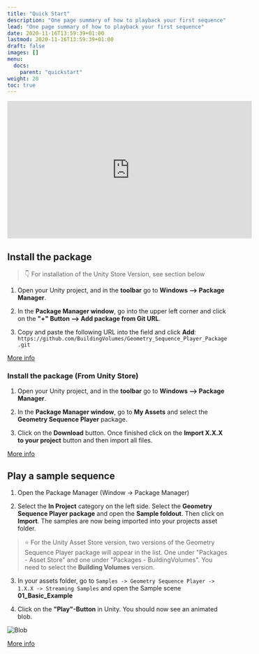 ```yaml
---
title: "Quick Start"
description: "One page summary of how to playback your first sequence"
lead: "One page summary of how to playback your first sequence"
date: 2020-11-16T13:59:39+01:00
lastmod: 2020-11-16T13:59:39+01:00
draft: false
images: []
menu:
  docs:
    parent: "quickstart"
weight: 20
toc: true
---
```


<iframe width="560" height="315" src="https://www.youtube-nocookie.com/embed/Q4Sq8RN46RE?si=Ldk7ETlIh253RPbM" title="YouTube video player" frameborder="0" allow="accelerometer; autoplay; clipboard-write; encrypted-media; gyroscope; picture-in-picture; web-share" referrerpolicy="strict-origin-when-cross-origin" allowfullscreen></iframe>

## Install the package

> 👇 For installation of the Unity Store Version, see section below

1. Open your Unity project, and in the **toolbar** go to **Windows –> Package Manager**.

2. In the **Package Manager window**, go into the upper left corner and click on the **"+" Button –> Add package from Git URL**.

3. Copy and paste the following URL into the field and click **Add**: `https://github.com/BuildingVolumes/Geometry_Sequence_Player_Package.git`

[More info](/Unity_Geometry_Sequence_Player/docs/tutorials/installation/)

### Install the package (From Unity Store)

1. Open your Unity project, and in the **toolbar** go to **Windows –> Package Manager**.

2. In the **Package Manager window**, go to **My Assets** and select the **Geometry Sequence Player** package.

3. Click on the **Download** button. Once finished click on the **Import X.X.X to your project** button and then import all files.

[More info](/Unity_Geometry_Sequence_Player/docs/tutorials/installation/#package-installation-unity-store-version)

## Play a sample sequence

1. Open the Package Manager (Window -> Package Manager)

2. Select the **In Project** category on the left side. Select the **Geometry Sequence Player package** and open the **Sample foldout**. Then click on **Import**. The samples are now being imported into your projects asset folder.

  > ⭐ For the Unity Asset Store version, two versions of the Geometry Sequence Player package will appear in the list. One under "Packages - Asset Store" and one under "Packages - BuildingVolumes". You need to select the **Building Volumes** version.

3. In your assets folder, go to `Samples -> Geometry Sequence Player -> 1.X.X -> Streaming Samples`  and open the Sample scene **01_Basic_Example**

4. Click on the **"Play"-Button** in Unity. You should now see an animated blob.

![Blob](https://media3.giphy.com/media/v1.Y2lkPTc5MGI3NjExYmVvbXVpazdyanR0dmxyNDhjazNkM3owcnV3NHlwMWFseDRpemoyeiZlcD12MV9pbnRlcm5hbF9naWZfYnlfaWQmY3Q9Zw/XuN1lmgwobrU8eWgsb/giphy.gif)

[More info](/Unity_Geometry_Sequence_Player/docs/tutorials/samples/)
